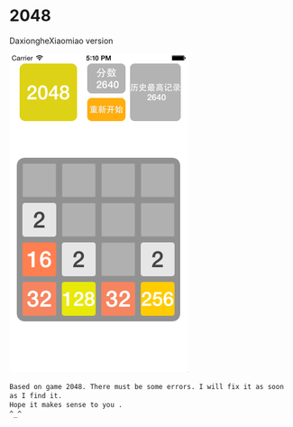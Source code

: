 2048
====

DaxiongheXiaomiao version

![image](https://github.com/DaxiongheXiaomiao/2048/blob/master/2048/gameScreenShoot.png)


    Based on game 2048. There must be some errors. I will fix it as soon as I find it.
    Hope it makes sense to you .  
    ^_^
